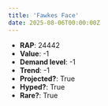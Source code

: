 ```yaml
---
title: 'Fawkes Face'
date: 2025-08-06T00:00:00Z
---
```

- **RAP**: 24442
- **Value**: -1
- **Demand level**: -1
- **Trend**: -1
- **Projected?**: True
- **Hyped?**: True
- **Rare?**: True
